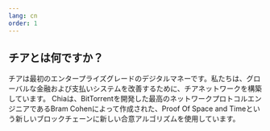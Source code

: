 ```yaml
---
lang: cn
order: 1
---
```


チアとは何ですか？
-------------

チアは最初のエンタープライズグレードのデジタルマネーです。私たちは、グローバルな金融および支払いシステムを改善するために、チアネットワークを構築しています。 Chiaは、BitTorrentを開発した最高のネットワークプロトコルエンジニアであるBram Cohenによって作成された、Proof Of Space and Timeという新しいブロックチェーンに新しい合意アルゴリズムを使用しています。
